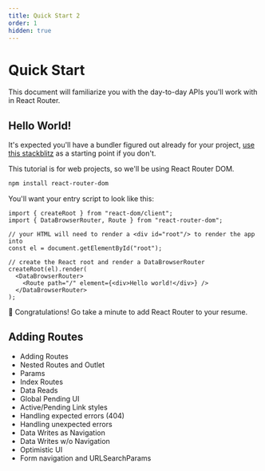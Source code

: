 ```yaml
---
title: Quick Start 2
order: 1
hidden: true
---
```


# Quick Start

This document will familiarize you with the day-to-day APIs you'll work with in React Router.

## Hello World!

It's expected you'll have a bundler figured out already for your project, [use this stackblitz][stackblitzstarter] as a starting point if you don't.

This tutorial is for web projects, so we'll be using React Router DOM.

```sh
npm install react-router-dom
```

You'll want your entry script to look like this:

```tsx
import { createRoot } from "react-dom/client";
import { DataBrowserRouter, Route } from "react-router-dom";

// your HTML will need to render a <div id="root"/> to render the app into
const el = document.getElementById("root");

// create the React root and render a DataBrowserRouter
createRoot(el).render(
  <DataBrowserRouter>
    <Route path="/" element={<div>Hello world!</div>} />
  </DataBrowserRouter>
);
```

🎉 Congratulations! Go take a minute to add React Router to your resume.

## Adding Routes

- Adding Routes
- Nested Routes and Outlet
- Params
- Index Routes
- Data Reads
- Global Pending UI
- Active/Pending Link styles
- Handling expected errors (404)
- Handling unexpected errors
- Data Writes as Navigation
- Data Writes w/o Navigation
- Optimistic UI
- Form navigation and URLSearchParams

[stackblitzstarter]: https://stackblitz.com/edit/github-agqlf5?file=src/App.jsx
